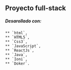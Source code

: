 ## Proyecto full-stack

##### Desarollado con:

~~~
** `html`,
** `HTML5`,
** `Css3`,
** `JavaScript`,
** `ReactJs`,
** `Java`,
** `Ioni`,
** `Doker`.
~~~
